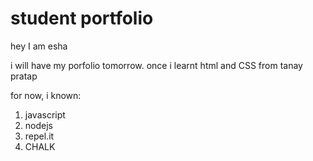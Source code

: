 # student portfolio
hey I am esha 


i will have my porfolio tomorrow. 
once i learnt html and CSS from tanay pratap

for now, i known:

1. javascript
1. nodejs
1. repel.it
1. CHALK


 